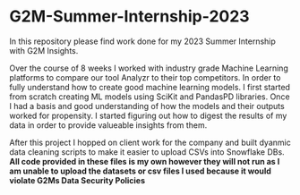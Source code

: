 # G2M-Summer-Internship-2023
In this repository please find work done for my 2023 Summer Internship with G2M Insights.

Over the course of 8 weeks I worked with industry grade Machine Learning platforms to compare our tool Analyzr to their top competitors.
In order to fully understand how to create good machine learning models. I first started from scratch creating ML models using SciKit and PandasPD libraries.
Once I had a basis and good understanding of how the models and their outputs worked for propensity. I started figuring out how to digest the results of my data in order to provide valueable insights from them.

After this project I hopped on client work for the company and built dyanmic data cleaning scripts to make it easier to upload CSVs into Snowflake DBs.
**All code provided in these files is my own however they will not run as I am unable to upload the datasets or csv files I used because it would violate G2Ms Data Security Policies**
